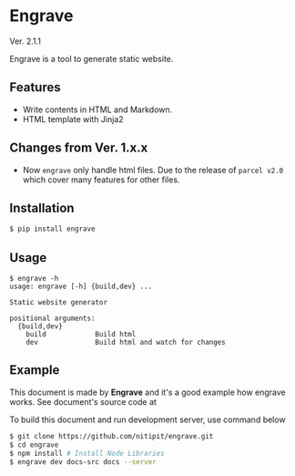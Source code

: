 <h1>Engrave</h1> <el-badge>Ver. 2.1.1</el-badge>

Engrave is a tool to generate static website.

## Features
- Write contents in HTML and Markdown.
- HTML template with Jinja2

## Changes from Ver. 1.x.x
- Now `engrave` only handle html files. Due to the release of
  `parcel v2.0` which cover many features for other files.

## Installation
```bash
$ pip install engrave
```

## Usage
```
$ engrave -h
usage: engrave [-h] {build,dev} ...

Static website generator

positional arguments:
  {build,dev}
    build            Build html
    dev              Build html and watch for changes
```

## Example
This document is made by **Engrave** and it's a good example how engrave works.
See document's source code at
[](https://github.com/nitipit/engrave/tree/main/docs-src)

To build this document and run development server, use command below

```bash
$ git clone https://github.com/nitipit/engrave.git
$ cd engrave
$ npm install # Install Node Libraries
$ engrave dev docs-src docs --server
```